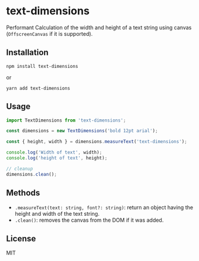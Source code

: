 # text-dimensions

Performant Calculation of the width and height of a text string using canvas (`OffscreenCanvas` if it is supported).

## Installation

```shell script
npm install text-dimensions
```
or

```shell script
yarn add text-dimensions
```

## Usage

```typescript
import TextDimensions from 'text-dimensions';

const dimensions = new TextDimensions('bold 12pt arial');

const { height, width } = dimensions.measureText('text-dimensions');

console.log('Width of text', width);
console.log('height of text', height);

// cleanup
dimensions.clean();
```

## Methods

- `.measureText(text: string, font?: string)`: return an object having the height and width of the text string.
- `.clean()`:  removes the canvas from the DOM if it was added.

## License 

MIT 
